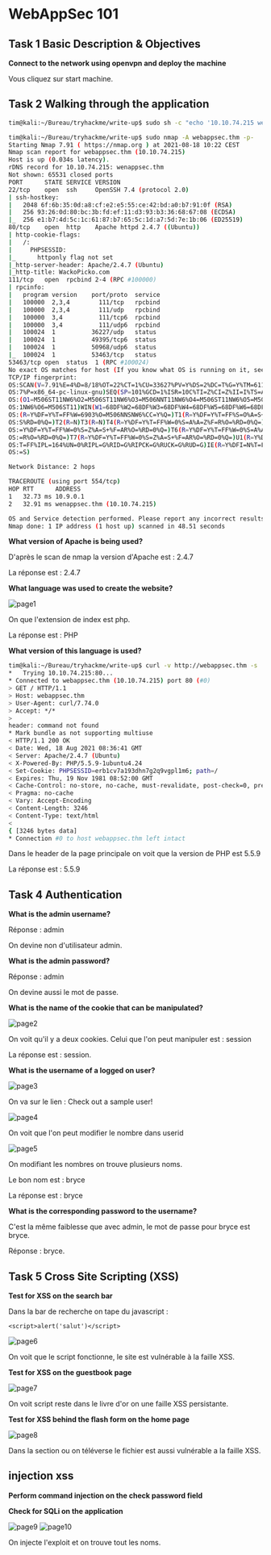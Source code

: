 # WebAppSec 101 #

## Task 1 Basic Description & Objectives  ##

**Connect to the network using openvpn and deploy the machine**

Vous cliquez sur start machine.     

## Task 2 Walking through the application ##

```bash
tim@kali:~/Bureau/tryhackme/write-up$ sudo sh -c "echo '10.10.74.215 webappsec.thm' >> /etc/hosts"

tim@kali:~/Bureau/tryhackme/write-up$ sudo nmap -A webappsec.thm -p-
Starting Nmap 7.91 ( https://nmap.org ) at 2021-08-18 10:22 CEST
Nmap scan report for webappsec.thm (10.10.74.215)
Host is up (0.034s latency).
rDNS record for 10.10.74.215: wenappsec.thm
Not shown: 65531 closed ports
PORT      STATE SERVICE VERSION
22/tcp    open  ssh     OpenSSH 7.4 (protocol 2.0)
| ssh-hostkey: 
|   2048 6f:6b:35:0d:a8:cf:e2:e5:55:ce:42:bd:a0:b7:91:0f (RSA)
|   256 93:26:0d:80:bc:3b:fd:ef:11:d3:93:b3:36:68:67:08 (ECDSA)
|_  256 e1:b7:4d:5c:1c:61:87:b7:65:5c:1d:a7:5d:7e:1b:06 (ED25519)
80/tcp    open  http    Apache httpd 2.4.7 ((Ubuntu))
| http-cookie-flags: 
|   /: 
|     PHPSESSID: 
|_      httponly flag not set
|_http-server-header: Apache/2.4.7 (Ubuntu)
|_http-title: WackoPicko.com
111/tcp   open  rpcbind 2-4 (RPC #100000)
| rpcinfo: 
|   program version    port/proto  service
|   100000  2,3,4        111/tcp   rpcbind
|   100000  2,3,4        111/udp   rpcbind
|   100000  3,4          111/tcp6  rpcbind
|   100000  3,4          111/udp6  rpcbind
|   100024  1          36227/udp   status
|   100024  1          49395/tcp6  status
|   100024  1          50968/udp6  status
|_  100024  1          53463/tcp   status
53463/tcp open  status  1 (RPC #100024)
No exact OS matches for host (If you know what OS is running on it, see https://nmap.org/submit/ ).
TCP/IP fingerprint:
OS:SCAN(V=7.91%E=4%D=8/18%OT=22%CT=1%CU=33627%PV=Y%DS=2%DC=T%G=Y%TM=611CC36
OS:7%P=x86_64-pc-linux-gnu)SEQ(SP=101%GCD=1%ISR=10C%TI=Z%CI=Z%II=I%TS=A)OPS
OS:(O1=M506ST11NW6%O2=M506ST11NW6%O3=M506NNT11NW6%O4=M506ST11NW6%O5=M506ST1
OS:1NW6%O6=M506ST11)WIN(W1=68DF%W2=68DF%W3=68DF%W4=68DF%W5=68DF%W6=68DF)ECN
OS:(R=Y%DF=Y%T=FF%W=6903%O=M506NNSNW6%CC=Y%Q=)T1(R=Y%DF=Y%T=FF%S=O%A=S+%F=A
OS:S%RD=0%Q=)T2(R=N)T3(R=N)T4(R=Y%DF=Y%T=FF%W=0%S=A%A=Z%F=R%O=%RD=0%Q=)T5(R
OS:=Y%DF=Y%T=FF%W=0%S=Z%A=S+%F=AR%O=%RD=0%Q=)T6(R=Y%DF=Y%T=FF%W=0%S=A%A=Z%F
OS:=R%O=%RD=0%Q=)T7(R=Y%DF=Y%T=FF%W=0%S=Z%A=S+%F=AR%O=%RD=0%Q=)U1(R=Y%DF=N%
OS:T=FF%IPL=164%UN=0%RIPL=G%RID=G%RIPCK=G%RUCK=G%RUD=G)IE(R=Y%DFI=N%T=FF%CD
OS:=S)

Network Distance: 2 hops

TRACEROUTE (using port 554/tcp)
HOP RTT      ADDRESS
1   32.73 ms 10.9.0.1
2   32.91 ms wenappsec.thm (10.10.74.215)

OS and Service detection performed. Please report any incorrect results at https://nmap.org/submit/ .
Nmap done: 1 IP address (1 host up) scanned in 48.51 seconds

```
**What version of Apache is being used?**

D'après le scan de nmap la version d'Apache est : 2.4.7   

La réponse est : 2.4.7

**What language was used to create the website?**

![page1](./Task1-01.png)   

On que l'extension de index est php.   

La réponse est : PHP     

**What version of this language is used?**

```bash
tim@kali:~/Bureau/tryhackme/write-up$ curl -v http://webappsec.thm -s | header -20
*   Trying 10.10.74.215:80...
* Connected to webappsec.thm (10.10.74.215) port 80 (#0)
> GET / HTTP/1.1
> Host: webappsec.thm
> User-Agent: curl/7.74.0
> Accept: */*
> 
header: command not found
* Mark bundle as not supporting multiuse
< HTTP/1.1 200 OK
< Date: Wed, 18 Aug 2021 08:36:41 GMT
< Server: Apache/2.4.7 (Ubuntu)
< X-Powered-By: PHP/5.5.9-1ubuntu4.24
< Set-Cookie: PHPSESSID=erb1cv7a193dhn7g2q9vgpl1m6; path=/
< Expires: Thu, 19 Nov 1981 08:52:00 GMT
< Cache-Control: no-store, no-cache, must-revalidate, post-check=0, pre-check=0
< Pragma: no-cache
< Vary: Accept-Encoding
< Content-Length: 3246
< Content-Type: text/html
< 
{ [3246 bytes data]
* Connection #0 to host webappsec.thm left intact
```

Dans le header de la page principale on voit que la version de PHP est 5.5.9  

La réponse est : 5.5.9     

## Task 4 Authentication ##

**What is the admin username?**

Réponse : admin  

On devine non d'utilisateur admin.   

**What is the admin password?**

Réponse : admin

On devine aussi le mot de passe.   

**What is the name of the cookie that can be manipulated?**

![page2](./Task1-02.png)   

On voit qu'il y a deux cookies.
Celui que l'on peut manipuler est : session

La réponse est : session.   

**What is the username of a logged on user?**

![page3](./Task1-03.png)   

On va sur le lien : Check out a sample user!

![page4](./Task1-04.png)   

On voit que l'on peut modifier le nombre dans userid

![page5](./Task1-05.png) 

On modifiant les nombres on trouve plusieurs noms.   

Le bon nom est :  bryce 

La réponse est : bryce 

**What is the corresponding password to the username?**

C'est la même faiblesse que avec admin, le mot de passe pour bryce est bryce.   

Réponse : bryce.  

## Task 5 Cross Site Scripting (XSS) ##

**Test for XSS on the search bar**

Dans la bar de recherche on tape du javascript :     
```text
<script>alert('salut')</script>   
```

![page6](./Task1-06.png)   

On voit que le script fonctionne, le site est vulnérable à la faille XSS.    

**Test for XSS on the guestbook page**


![page7](./Task1-07.png) 

On voit script reste dans le livre d'or on une faille XSS persistante.    

**Test for XSS behind the flash form on the home page**

![page8](./Task1-08.png) 

Dans la section ou on téléverse le fichier est aussi vulnérable a la faille XSS.     

## injection xss ##

**Perform command injection on the check password field**


**Check for SQLi on the application**

![page9](./Task1-09.png) 
![page10](./Task1-10.png)

On injecte l'exploit et on trouve tout les noms.  

